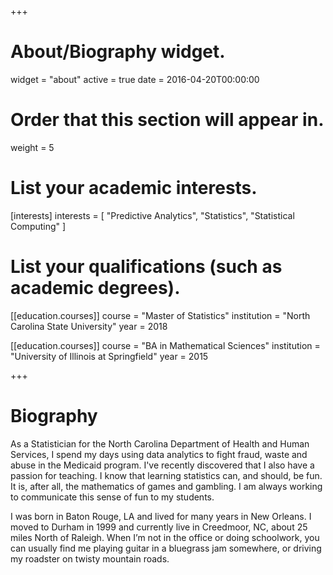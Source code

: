 +++
# About/Biography widget.
widget = "about"
active = true
date = 2016-04-20T00:00:00

# Order that this section will appear in.
weight = 5

# List your academic interests.
 [interests]
  interests = [
    "Predictive Analytics",
    "Statistics",
    "Statistical Computing"
  ]

# List your qualifications (such as academic degrees).
[[education.courses]]
  course = "Master of Statistics"
  institution = "North Carolina State University"
  year = 2018

[[education.courses]]
  course = "BA in Mathematical Sciences"
  institution = "University of Illinois at Springfield"
  year = 2015


+++

# Biography

As a Statistician for the North Carolina Department of Health and Human Services, I spend my days using data analytics to fight fraud, waste and abuse in the Medicaid program. I've recently discovered that I also have a passion for teaching.  I know that learning statistics can, and should, be fun. It is, after all, the mathematics of games and gambling. I am always working to communicate this sense of fun to my students.

I was born in Baton Rouge, LA and lived for many years in New Orleans. I moved to Durham in 1999 and currently live in Creedmoor, NC, about 25 miles North of Raleigh. When I’m not in the office or doing schoolwork, you can usually find me playing guitar in a bluegrass jam somewhere, or driving my roadster on twisty mountain roads. 
